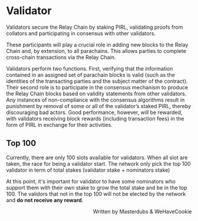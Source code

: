# Validator




Validators secure the Relay Chain by staking PIRL, validating proofs from collators and participating in consensus with other validators.

These participants will play a crucial role in adding new blocks to the Relay Chain and, by extension, to all parachains. This allows parties to complete cross-chain transactions via the Relay Chain.

Validators perform two functions. First, verifying that the information contained in an assigned set of parachain blocks is valid (such as the identities of the transacting parties and the subject matter of the contract). Their second role is to participate in the consensus mechanism to produce the Relay Chain blocks based on validity statements from other validators. Any instances of non-compliance with the consensus algorithms result in punishment by removal of some or all of the validator’s staked PIRL, thereby discouraging bad actors. Good performance, however, will be rewarded, with validators receiving block rewards (including transaction fees) in the form of PIRL in exchange for their activities.

## Top 100
Currently, there are only 100 slots available for validators. When all slot are taken, the race for being a validator start.
The network only pick the top 100 validator in term of total stakes (validator stake + nominators stake)

At this point, it's important for validator to have some nominators who support them with their own stake to grow the total stake and be in the top 100.
The validors that not in the top 100 will not be elected by the network and **do not receive any reward**. 

<p align=right> Written by Masterdubs & WeHaveCookie </p>
